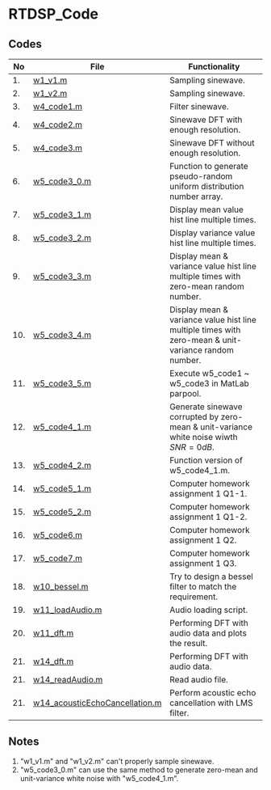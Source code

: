 # RTDSP_Code
 
## Codes

| No  | File                                                                                                                          | Functionality                                                                                        |
| --- | ----------------------------------------------------------------------------------------------------------------------------- | ---------------------------------------------------------------------------------------------------- |
| 1.  | [w1_v1.m](https://github.com/belongtothenight/RTDSP_Code/blob/main/src/w1_v1.m)                                               | Sampling sinewave.                                                                                   |
| 2.  | [w1_v2.m](https://github.com/belongtothenight/RTDSP_Code/blob/main/src/w1_v2.m)                                               | Sampling sinewave.                                                                                   |
| 3.  | [w4_code1.m](https://github.com/belongtothenight/RTDSP_Code/blob/main/src/w4_code1.m)                                         | Filter sinewave.                                                                                     |
| 4.  | [w4_code2.m](https://github.com/belongtothenight/RTDSP_Code/blob/main/src/w4_code2.m)                                         | Sinewave DFT with enough resolution.                                                                 |
| 5.  | [w4_code3.m](https://github.com/belongtothenight/RTDSP_Code/blob/main/src/w4_code3.m)                                         | Sinewave DFT without enough resolution.                                                              |
| 6.  | [w5_code3_0.m](https://github.com/belongtothenight/RTDSP_Code/blob/main/src/w5_code3_0.m)                                     | Function to generate pseudo-random uniform distribution number array.                                |
| 7.  | [w5_code3_1.m](https://github.com/belongtothenight/RTDSP_Code/blob/main/src/w5_code3_1.m)                                     | Display mean value hist line multiple times.                                                         |
| 8.  | [w5_code3_2.m](https://github.com/belongtothenight/RTDSP_Code/blob/main/src/w5_code3_2.m)                                     | Display variance value hist line multiple times.                                                     |
| 9.  | [w5_code3_3.m](https://github.com/belongtothenight/RTDSP_Code/blob/main/src/w5_code3_3.m)                                     | Display mean & variance value hist line multiple times with zero-mean random number.                 |
| 10. | [w5_code3_4.m](https://github.com/belongtothenight/RTDSP_Code/blob/main/src/w5_code3_4.m)                                     | Display mean & variance value hist line multiple times with zero-mean & unit-variance random number. |
| 11. | [w5_code3_5.m](https://github.com/belongtothenight/RTDSP_Code/blob/main/src/w5_code3_5.m)                                     | Execute w5_code1 ~ w5_code3 in MatLab parpool.                                                       |
| 12. | [w5_code4_1.m](https://github.com/belongtothenight/RTDSP_Code/blob/main/src/w5_code4_1.m)                                     | Generate sinewave corrupted by zero-mean & unit-variance white noise wiwth $SNR=0dB$.                |
| 13. | [w5_code4_2.m](https://github.com/belongtothenight/RTDSP_Code/blob/main/src/w5_code4_2.m)                                     | Function version of w5_code4_1.m.                                                                    |
| 14. | [w5_code5_1.m](https://github.com/belongtothenight/RTDSP_Code/blob/main/src/w5_code5_1.m)                                     | Computer homework assignment 1 Q1-1.                                                                 |
| 15. | [w5_code5_2.m](https://github.com/belongtothenight/RTDSP_Code/blob/main/src/w5_code5_2.m)                                     | Computer homework assignment 1 Q1-2.                                                                 |
| 16. | [w5_code6.m](https://github.com/belongtothenight/RTDSP_Code/blob/main/src/w5_code6.m)                                         | Computer homework assignment 1 Q2.                                                                   |
| 17. | [w5_code7.m](https://github.com/belongtothenight/RTDSP_Code/blob/main/src/w5_code7.m)                                         | Computer homework assignment 1 Q3.                                                                   |
| 18. | [w10_bessel.m](https://github.com/belongtothenight/RTDSP_Code/blob/main/src/w10_bessel.m)                                     | Try to design a bessel filter to match the requirement.                                              |
| 19. | [w11_loadAudio.m](https://github.com/belongtothenight/RTDSP_Code/blob/main/src/w11_loadAudio.m)                               | Audio loading script.                                                                                |
| 20. | [w11_dft.m](https://github.com/belongtothenight/RTDSP_Code/blob/main/src/w11_dft.m)                                           | Performing DFT with audio data and plots the result.                                                 |
| 21. | [w14_dft.m](https://github.com/belongtothenight/RTDSP_Code/blob/main/src/w11_dft.m)                                           | Performing DFT with audio data.                                                                      |
| 21. | [w14_readAudio.m](https://github.com/belongtothenight/RTDSP_Code/blob/main/src/w14_readAudio.m)                               | Read audio file.                                                                                     |
| 21. | [w14_acousticEchoCancellation.m](https://github.com/belongtothenight/RTDSP_Code/blob/main/src/w14_acousticEchoCancellation.m) | Perform acoustic echo cancellation with LMS filter.                                                  |

## Notes

1. "w1_v1.m" and "w1_v2.m" can't properly sample sinewave.
2. "w5_code3_0.m" can use the same method to generate zero-mean and unit-variance white noise with "w5_code4_1.m".
